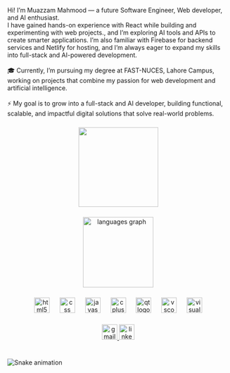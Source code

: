 <p align="left">Hi! I’m Muazzam Mahmood — a future Software Engineer, Web developer, and AI enthusiast.<br>I have gained hands-on experience with React while building and experimenting with web projects., and I’m exploring AI tools and APIs to create smarter applications. I’m also familiar with Firebase for backend services and Netlify for hosting, and I’m always eager to expand my skills into full-stack and AI-powered development.<br><br>🎓 Currently, I’m pursuing my degree at FAST-NUCES, Lahore Campus, working on projects that combine my passion for web development and artificial intelligence.<br><br>⚡ My goal is to grow into a full-stack and AI developer, building functional, scalable, and impactful digital solutions that solve real-world problems.</p>

###

<div align="center">
  <img height="181" src="https://media3.giphy.com/media/v1.Y2lkPTc5MGI3NjExaXl2dDFqdnlnYXlmaDhkeWJxeDhhcGlxaWZxYnJ4YXl1ZGM3b3d2ciZlcD12MV9pbnRlcm5hbF9naWZfYnlfaWQmY3Q9Zw/f3iwJFOVOwuy7K6FFw/giphy.gif"  />
</div>

###

<div align="center">
  <img src="https://github-readme-stats.vercel.app/api/top-langs?username=Muazzam-Mahmood&locale=en&hide_title=false&layout=compact&card_width=320&langs_count=5&theme=dracula&hide_border=false" height="160" alt="languages graph"  />
</div>

###

<div align="center">
  <img src="https://cdn.jsdelivr.net/gh/devicons/devicon/icons/html5/html5-original.svg" height="35" alt="html5 logo"  />
  <img width="15" />
  <img src="https://cdn.jsdelivr.net/gh/devicons/devicon/icons/css3/css3-original.svg" height="35" alt="css logo"  />
  <img width="15" />
  <img src="https://cdn.jsdelivr.net/gh/devicons/devicon/icons/javascript/javascript-original.svg" height="35" alt="javascript logo"  />
  <img width="15" />
  <img src="https://cdn.jsdelivr.net/gh/devicons/devicon/icons/cplusplus/cplusplus-original.svg" height="35" alt="cplusplus logo"  />
  <img width="15" />
  <img src="https://cdn.jsdelivr.net/gh/devicons/devicon/icons/qt/qt-original.svg" height="35" alt="qt logo"  />
  <img width="15" />
  <img src="https://cdn.jsdelivr.net/gh/devicons/devicon/icons/vscode/vscode-original.svg" height="35" alt="vscode logo"  />
  <img width="15" />
  <img src="https://cdn.jsdelivr.net/gh/devicons/devicon/icons/visualstudio/visualstudio-plain.svg" height="35" alt="visualstudio logo"  />
</div>

###

<div align="center">
  <a href="mailto:muazzamm024@gmail.com" target="_blank">
    <img src="https://img.shields.io/static/v1?message=Gmail&logo=gmail&label=&color=D14836&logoColor=white&labelColor=&style=for-the-badge" height="35" alt="gmail logo"  />
  </a>
  <a href="https://www.linkedin.com/in/muazzam-mahmood-3b977a296" target="_blank">
    <img src="https://img.shields.io/static/v1?message=LinkedIn&logo=linkedin&label=&color=0077B5&logoColor=white&labelColor=&style=for-the-badge" height="35" alt="linkedin logo"  />
  </a>
</div>

###

<br clear="both">

<img src="https://raw.githubusercontent.com/Muazzam-Mahmood/Muazzam-Mahmood/output/snake.svg" alt="Snake animation" />

###
